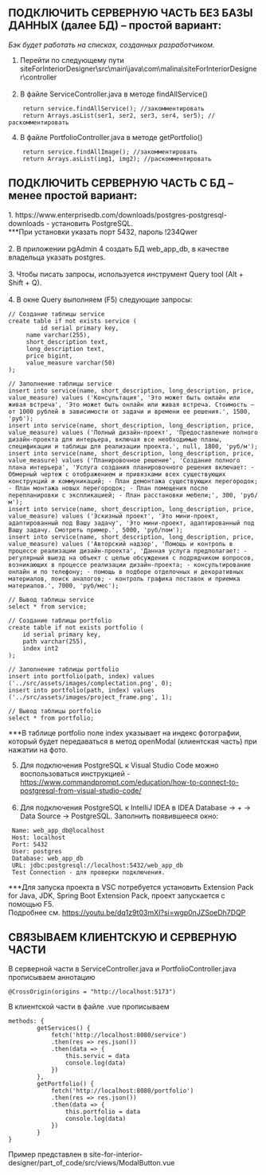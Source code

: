 <h2>ПОДКЛЮЧИТЬ СЕРВЕРНУЮ ЧАСТЬ БЕЗ БАЗЫ ДАННЫХ (далее БД) – простой вариант:</h2>

<i>Бэк будет работать на списках, созданных разработчиком.</i>
1.	Перейти по следующему пути<br/>
    siteForInteriorDesigner\src\main\java\com\malina\siteForInteriorDesigner\controller<br/><br/>
2.	В файле ServiceController.java в методе findAllService()
```
    return service.findAllService(); //закомментировать
    return Arrays.asList(ser1, ser2, ser3, ser4, ser5); //раскомментировать
```

4.	В файле PortfolioController.java в методе getPortfolio()
```
    return service.findAllImage(); //закомментировать
    return Arrays.asList(img1, img2); //раскомментировать
```
<h2>ПОДКЛЮЧИТЬ СЕРВЕРНУЮ ЧАСТЬ С БД – менее простой вариант:</h2>
1.	https://www.enterprisedb.com/downloads/postgres-postgresql-downloads - установить PostgreSQL.<br/>
    ***При установки указать порт 5432, пароль !234Qwer<br/><br/>
2.	В приложении pgAdmin 4 создать БД web_app_db, в качестве владельца указать postgres.<br/><br/>
3.	Чтобы писать запросы, используется инструмент Query tool (Alt + Shift + Q).<br/><br/>
4.	В окне Query выполняем (F5) следующие запросы:

```
// Создание таблицы service
create table if not exists service (
		 id serial primary key,
     name varchar(255),
     short_description text,
     long_description text,
     price bigint,
     value_measure varchar(50)
);

// Заполнение таблицы service
insert into service(name, short_description, long_description, price, value_measure) values ('Консультация', 'Это может быть онлайн или живая встреча', 'Это может быть онлайн или живая встреча. Стоимость – от 1000 рублей в зависимости от задачи и времени ее решения.', 1500, 'руб');
insert into service(name, short_description, long_description, price, value_measure) values ('Полный дизайн-проект', 'Предоставление полного дизайн-проекта для интерьера, включая все необходимые планы, спецификации и таблицы для реализации проекта.', null, 1800, 'руб/м');
insert into service(name, short_description, long_description, price, value_measure) values ('Планировочное решение', 'Создание полного плана интерьера', 'Услуга создания планировочного решения включает: - Обмерный чертеж с отображением и привязками всех существующих конструкций и коммуникаций; - План демонтажа существующих перегородок; - План монтажа новых перегородок; - План помещения после перепланировки с экспликацией; - План расстановки мебели;', 300, 'руб/м');
insert into service(name, short_description, long_description, price, value_measure) values ('Эскизный проект', 'Это мини-проект, адаптированный под Вашу задачу', 'Это мини-проект, адаптированный под Вашу задачу. Смотреть пример.', 5000, 'руб/пом');
insert into service(name, short_description, long_description, price, value_measure) values ('Авторский надзор', 'Помощь и контроль в процессе реализации дизайн-проекта', 'Данная услуга предполагает: - регулярный выезд на объект с целью обсуждения с подрядчиком вопросов, возникающих в процессе реализации дизайн-проекта; - консультирование онлайн и по телефону; - помощь в подборе отделочных и декоративных материалов, поиск аналогов; - контроль графика поставок и приемка материалов.', 7000, 'руб/мес');

// Вывод таблицы service
select * from service;

// Создание таблицы portfolio
create table if not exists portfolio (
    id serial primary key,
    path varchar(255),
    index int2
);

// Заполнение таблицы portfolio
insert into portfolio(path, index) values ('../src/assets/images/complectation.png', 0);
insert into portfolio(path, index) values ('../src/assets/images/project_frame.png', 1);

// Вывод таблицы portfolio
select * from portfolio;
```
***В таблице portfolio поле index указывает на индекс фотографии, который будет передаваться в метод openModal (клиентская часть) при нажатии на фото.

5.	Для подключения PostgreSQL к Visual Studio Code можно воспользоваться инструкцией - https://www.commandprompt.com/education/how-to-connect-to-postgresql-from-visual-studio-code/ <br/><br/>
6.	Для подключения PostgreSQL к IntelliJ IDEA в IDEA Database -> + -> Data Source -> PostgreSQL. Заполнить появившееся окно:
   ```
    Name: web_app_db@localhost
    Host: localhost
    Port: 5432
    User: postgres
    Database: web_app_db
  	URL: jdbc:postgresql://localhost:5432/web_app_db
    Test Connection - для проверки подключения.
```
***Для запуска проекта в VSC потребуется установить Extension Pack for Java, JDK, Spring Boot Extension Pack, проект запускается с помощью F5. <br/>
   Подробнее см. https://youtu.be/dq1z9t03mXI?si=wgp0nJZSoeDh7DQP

<h2>СВЯЗЫВАЕМ КЛИЕНТСКУЮ И СЕРВЕРНУЮ ЧАСТИ</h2>
В серверной части в ServiceController.java и PortfolioController.java прописываем аннотацию 

```
@CrossOrigin(origins = "http://localhost:5173")
```

В клиентской части в файле .vue прописываем

```
methods: {
        getServices() {
            fetch('http://localhost:8080/service')
            .then(res => res.json())
            .then(data => {
                this.servic = data
                console.log(data)
            })
        },
        getPortfolio() {
            fetch('http://localhost:8080/portfolio')
            .then(res => res.json())
            .then(data => {
                this.portfolio = data
                console.log(data)
            })
        }
}
```
Пример представлен в site-for-interior-designer/part_of_code/src/views/ModalButton.vue
